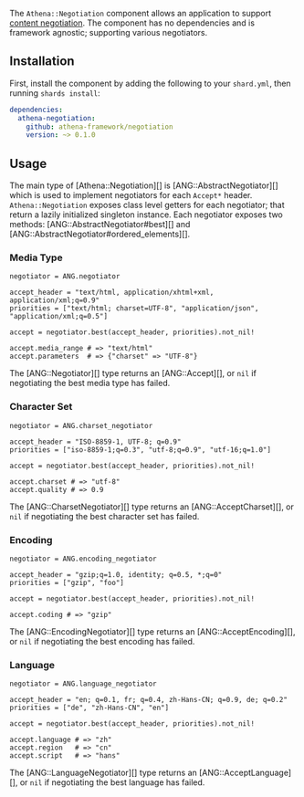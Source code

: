 The `Athena::Negotiation` component allows an application to support [content negotiation](https://tools.ietf.org/html/rfc7231#section-5.3).
The component has no dependencies and is framework agnostic; supporting various negotiators.

## Installation

First, install the component by adding the following to your `shard.yml`, then running `shards install`:

```yaml
dependencies:
  athena-negotiation:
    github: athena-framework/negotiation
    version: ~> 0.1.0
```

## Usage

The main type of [Athena::Negotiation][] is [ANG::AbstractNegotiator][] which is used to implement negotiators for each `Accept*` header.
`Athena::Negotiation` exposes class level getters for each negotiator; that return a lazily initialized singleton instance.
Each negotiator exposes two methods: [ANG::AbstractNegotiator#best][] and [ANG::AbstractNegotiator#ordered_elements][].

### Media Type

```crystal
negotiator = ANG.negotiator

accept_header = "text/html, application/xhtml+xml, application/xml;q=0.9"
priorities = ["text/html; charset=UTF-8", "application/json", "application/xml;q=0.5"]

accept = negotiator.best(accept_header, priorities).not_nil!

accept.media_range # => "text/html"
accept.parameters  # => {"charset" => "UTF-8"}
```

The [ANG::Negotiator][] type returns an [ANG::Accept][], or `nil` if negotiating the best media type has failed.

### Character Set

```crystal
negotiator = ANG.charset_negotiator

accept_header = "ISO-8859-1, UTF-8; q=0.9"
priorities = ["iso-8859-1;q=0.3", "utf-8;q=0.9", "utf-16;q=1.0"]

accept = negotiator.best(accept_header, priorities).not_nil!

accept.charset # => "utf-8"
accept.quality # => 0.9
```

The [ANG::CharsetNegotiator][] type returns an [ANG::AcceptCharset][], or `nil` if negotiating the best character set has failed.

### Encoding

```crystal
negotiator = ANG.encoding_negotiator

accept_header = "gzip;q=1.0, identity; q=0.5, *;q=0"
priorities = ["gzip", "foo"]

accept = negotiator.best(accept_header, priorities).not_nil!

accept.coding # => "gzip"
```

The [ANG::EncodingNegotiator][] type returns an [ANG::AcceptEncoding][], or `nil` if negotiating the best encoding has failed.

### Language

```crystal
negotiator = ANG.language_negotiator

accept_header = "en; q=0.1, fr; q=0.4, zh-Hans-CN; q=0.9, de; q=0.2"
priorities = ["de", "zh-Hans-CN", "en"]

accept = negotiator.best(accept_header, priorities).not_nil!

accept.language # => "zh"
accept.region   # => "cn"
accept.script   # => "hans"
```

The [ANG::LanguageNegotiator][] type returns an [ANG::AcceptLanguage][], or `nil` if negotiating the best language has failed.
